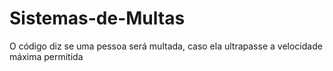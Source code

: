 # Sistemas-de-Multas
O código diz se uma pessoa será multada, caso ela ultrapasse a velocidade máxima permitida

